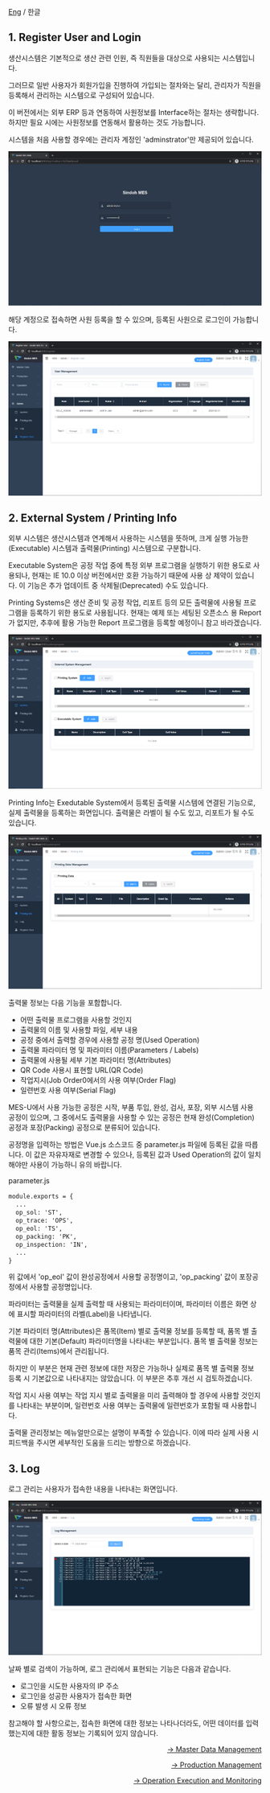 [Eng](manual_mdm.md) / 한글

## 1. Register User and Login

생산시스템은 기본적으로 생산 관련 인원, 즉 직원들을 대상으로 사용되는 시스템입니다. 

그러므로 일반 사용자가 회원가입을 진행하여 가입되는 절차와는 달리, 관리자가 직원을 등록해서 관리하는 시스템으로 구성되어 있습니다. 

이 버전에서는 외부 ERP 등과 연동하여 사원정보를 Interface하는 절차는 생략합니다. 하지만 필요 시에는 사원정보를 연동해서 활용하는 것도 가능합니다.

시스템을 처음 사용할 경우에는 관리자 계정인 'adminstrator'만 제공되어 있습니다. 

![Login](./images/s001.png)

해당 계정으로 접속하면 사원 등록을 할 수 있으며, 등록된 사원으로 로그인이 가능합니다.

![Register User](./images/s002.png)

## 2. External System / Printing Info

외부 시스템은 생산시스템과 연계해서 사용하는 시스템을 뜻하며, 크게 실행 가능한(Executable) 시스템과 출력물(Printing) 시스템으로 구분합니다. 

Executable System은 공정 작업 중에 특정 외부 프로그램을 실행하기 위한 용도로 사용되나, 현재는 IE 10.0 이상 버전에서만 호환 가능하기 때문에 사용 상 제약이 있습니다. 이 기능은 추가 업데이트 중 삭제될(Deprecated) 수도 있습니다.

Printing Systems은 생산 준비 및 공정 작업, 리포트 등의 모든 출력물에 사용될 프로그램을 등록하기 위한 용도로 사용됩니다. 현재는 예제 또는 세팅된 오픈소스 용 Report가 없지만, 추후에 활용 가능한 Report 프로그램을 등록할 예정이니 참고 바라겠습니다.

![External Systems](./images/s003.png)

Printing Info는 Exedutable System에서 등록된 출력물 시스템에 연결된 기능으로, 실제 출력물을 등록하는 화면입니다. 출력물은 라벨이 될 수도 있고, 리포트가 될 수도 있습니다.

![Printing Info](./images/s004.png)

출력물 정보는 다음 기능을 포함합니다.

+ 어떤 출력물 프로그램을 사용할 것인지
+ 출력물의 이름 및 사용할 파일, 세부 내용
+ 공정 중에서 출력할 경우에 사용할 공정 명(Used Operation)
+ 출력물 파라미터 명 및 파라미터 이름(Parameters / Labels)
+ 출력물에 사용될 세부 기본 파라미터 명(Attributes)
+ QR Code 사용시 표현할 URL(QR Code)
+ 작업지시(Job Order0에서의 사용 여부(Order Flag)
+ 일련번호 사용 여부(Serial Flag)

MES-U에서 사용 가능한 공정은 시작, 부품 투입, 완성, 검사, 포장, 외부 시스템 사용 공정이 있으며, 그 중에서도 출력물을 사용할 수 있는 공정은 현재 완성(Completion) 공정과 포장(Packing) 공정으로 분류되어 있습니다. 

공정명을 입력하는 방법은 Vue.js 소스코드 중 parameter.js 파일에 등록된 값을 따릅니다. 이 값은 자유자재로 변경할 수 있으나, 등록된 값과 Used Operation의 값이 일치해야만 사용이 가능하니 유의 바랍니다.

parameter.js

```
module.exports = {
  ...
  op_sol: 'ST',
  op_trace: 'OPS',
  op_eol: 'TS',
  op_packing: 'PK',
  op_inspection: 'IN',
  ...
}
```

위 값에서 'op_eol' 값이 완성공정에서 사용할 공정명이고, 'op_packing' 값이 포장공정에서 사용할 공정명입니다.

파라미터는 출력물을 실제 출력할 때 사용되는 파라미터이며, 파라미터 이름은 화면 상에 표시할 파라미터의 라벨(Label)을 나타냅니다.

기본 파라미터 명(Attributes)은 품목(Item) 별로 출력물 정보를 등록할 때, 품목 별 출력물에 대한 기본(Default) 파라미터명을 나타내는 부분입니다. 품목 별 출력물 정보는 품목 관리(Items)에서 관리됩니다.

하지만 이 부분은 현재 관련 정보에 대한 저장은 가능하나 실제로 품목 별 출력물 정보 등록 시 기본값으로 나타내지는 않았습니다. 이 부분은 추후 개선 시 검토하겠습니다.

작업 지시 사용 여부는 작업 지시 별로 출력물을 미리 출력해야 할 경우에 사용할 것인지를 나타내는 부분이며, 일련번호 사용 여부는 출력물에 일련번호가 포함될 때 사용합니다. 

출력물 관리정보는 메뉴얼만으로는 설명이 부족할 수 있습니다. 이에 따라 실제 사용 시 피드백을 주시면 세부적인 도움을 드리는 방향으로 하겠습니다.

## 3. Log

로그 관리는 사용자가 접속한 내용을 나타내는 화면입니다.

![Printing Info](./images/s005.png)

날짜 별로 검색이 가능하며, 로그 관리에서 표현되는 기능은 다음과 같습니다.

+ 로그인을 시도한 사용자의 IP 주소
+ 로그인을 성공한 사용자가 접속한 화면
+ 오류 발생 시 오류 정보

참고해야 할 사항으로는, 접속한 화면에 대한 정보는 나타나더라도, 어떤 데이터를 입력했는지에 대한 활동 정보는 기록되어 있지 않습니다.

<div style="text-align:right">
    <p><a href='./manual_mdm.ko-KR.md'>→ Master Data Management</a></p>
    <p><a href='./manual_production_mgmt.ko-KR.md'>→ Production Management</a></p>
    <p><a href='./manual_operation_exec.ko-KR.md'>→ Operation Execution and Monitoring</a></p>
</div>
